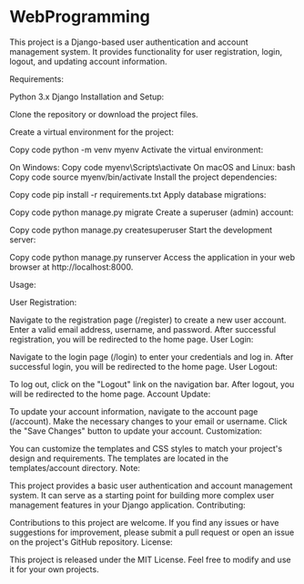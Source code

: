 # WebProgramming
This project is a Django-based user authentication and account management system. It provides functionality for user registration, login, logout, and updating account information.

Requirements:

Python 3.x
Django
Installation and Setup:

Clone the repository or download the project files.

Create a virtual environment for the project:

Copy code
python -m venv myenv
Activate the virtual environment:

On Windows:
Copy code
myenv\Scripts\activate
On macOS and Linux:
bash
Copy code
source myenv/bin/activate
Install the project dependencies:

Copy code
pip install -r requirements.txt
Apply database migrations:

Copy code
python manage.py migrate
Create a superuser (admin) account:

Copy code
python manage.py createsuperuser
Start the development server:

Copy code
python manage.py runserver
Access the application in your web browser at http://localhost:8000.

Usage:

User Registration:

Navigate to the registration page (/register) to create a new user account.
Enter a valid email address, username, and password.
After successful registration, you will be redirected to the home page.
User Login:

Navigate to the login page (/login) to enter your credentials and log in.
After successful login, you will be redirected to the home page.
User Logout:

To log out, click on the "Logout" link on the navigation bar.
After logout, you will be redirected to the home page.
Account Update:

To update your account information, navigate to the account page (/account).
Make the necessary changes to your email or username.
Click the "Save Changes" button to update your account.
Customization:

You can customize the templates and CSS styles to match your project's design and requirements. The templates are located in the templates/account directory.
Note:

This project provides a basic user authentication and account management system. It can serve as a starting point for building more complex user management features in your Django application.
Contributing:

Contributions to this project are welcome. If you find any issues or have suggestions for improvement, please submit a pull request or open an issue on the project's GitHub repository.
License:

This project is released under the MIT License. Feel free to modify and use it for your own projects.
